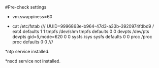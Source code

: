 #Pre-check settings



* vm.swappiness=60

* cat /etc/fstab
///
UUID=9996863e-b964-47d3-a33b-3920974fdbd9 /                       ext4    defaults        1 1
tmpfs                   /dev/shm                tmpfs   defaults        0 0
devpts                  /dev/pts                devpts  gid=5,mode=620  0 0
sysfs                   /sys                    sysfs   defaults        0 0
proc                    /proc                   proc    defaults        0 0
///




*ntp service installed.

*nscd service not installed.